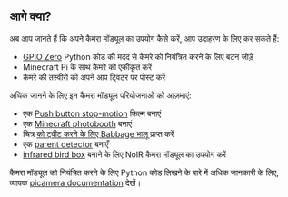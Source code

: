 ## आगे क्या?

अब आप जानते हैं कि अपने कैमरा मॉड्यूल का उपयोग कैसे करें, आप उदाहरण के लिए कर सकते हैं:
* [GPIO Zero](https://gpiozero.readthedocs.org/) Python कोड की मदद से कैमरे को नियंत्रित करने के लिए बटन जोड़ें
* Minecraft Pi के साथ कैमरे को एकीकृत करें
* कैमरे की तस्वीरों को अपने आप ट्विटर पर पोस्ट करें

अधिक जानने के लिए इन कैमरा मॉड्यूल परियोजनाओं को आज़माएं:

- एक [Push button stop-motion](https://projects.raspberrypi.org/en/projects/push-button-stop-motion/) फिल्म बनाएं
- एक [Minecraft photobooth](https://projects.raspberrypi.org/en/projects/minecraft-photobooth/) बनाएं
- चित्र [को ट्वीट करने के लिए Babbage भालू](https://projects.raspberrypi.org/en/projects/tweeting-babbage/) प्राप्त करें
- एक [parent detector](https://projects.raspberrypi.org/en/projects/parent-detector/) बनाएँ
- [infrared bird box](https://projects.raspberrypi.org/en/projects/infrared-bird-box/) बनाने के लिए NoIR कैमरा मॉड्यूल का उपयोग करें

कैमरा मॉड्यूल को नियंत्रित करने के लिए Python कोड लिखने के बारे में अधिक जानकारी के लिए, व्यापक [picamera documentation](https://picamera.readthedocs.org/) देखें।

